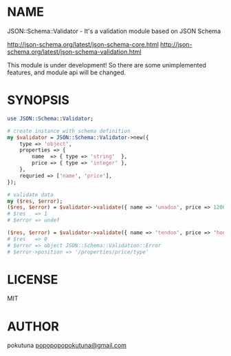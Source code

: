# NAME

JSON::Schema::Validator - It's a validation module based on JSON Schema

http://json-schema.org/latest/json-schema-core.html
http://json-schema.org/latest/json-schema-validation.html

This module is under development!
So there are some unimplemented features, and module api will be changed.

# SYNOPSIS

```perl
use JSON::Schema::Validator;

# create instance with schema definition
my $validator = JSON::Schema::Validator->new({
    type => 'object',
    properties => {
        name  => { type => 'string'  },
        price => { type => 'integer' },
    },
    requried => ['name', 'price'],
});

# validate data
my ($res, $error);
($res, $error) = $validator->validate({ name => 'unadon', price => 1200 });
# $res   => 1
# $error => undef

($res, $error) = $validator->validate({ name => 'tendon', price => 'hoge' });
# $res   => 0
# $error => object JSON::Schema::Validation::Error
# $error->position => '/properties/price/type'
```

# LICENSE

MIT

# AUTHOR

pokutuna <popopopopokutuna@gmail.com>
